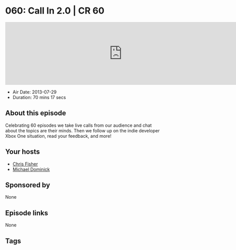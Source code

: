 # 060: Call In 2.0 | CR 60

<iframe src="https://player.fireside.fm/v2/MLf2ZzhC+dUe0wA41?theme=dark" width="740" height="200" frameborder="0" scrolling="no"></iframe>

* Air Date: 2013-07-29
* Duration: 70 mins 17 secs

## About this episode

Celebrating 60 episodes we take live calls from our audience and chat about the topics are their minds. Then we follow up on the indie developer Xbox One situation, read your feedback, and more!

## Your hosts
* [Chris Fisher](https://coder.show/hosts/chrislas)
* [Michael Dominick](https://coder.show/hosts/michael)

## Sponsored by

None



## Episode links

None



## Tags

